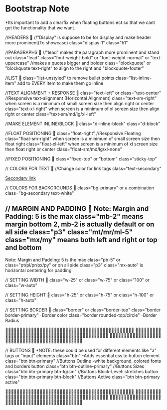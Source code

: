 # Bootstrap Note

*Its important to add a clearfix when floating buttons ect so that we cant get the functionality that we want.

//HEADERS 🥑️
//"Display" is suppose to be for display and make header more prominent(To showcase)
class="display-1"
class="h1"

//PARAGRAPHS 🥑️
//"lead" makes the paragraph more prominent and stand out
class="lead"
class="font-weight-bold" or "font-weight-normal" or "text-uppercase"
//makes a quotes bigger and bolder 
class="blockquote" or "blockquote text-right" to align to the right and "blockquote-footer"

//LIST 🥑️
class="list-unstyled" to remove bullet points
class="list-inline-item" add to EVERY item to make them go inline

//TEXT ALIGNMENT + RESPONSE 🥑️
class="text-left" or class="text-center"
//Responsive text-alignment (Horizontal Alignment)
class="text-sm-right" when screen is a minimum of small screen size then align right or center 
class="text-xl-right" when screen is a minimum of xl screen size then align right or center
class="text-sm/md/lg/xl-left"

//MAKE ELEMENT INLINE/BLOCK 🥑️
class="d-inline-block" class="d-block"

//FLOAT POSITIONING 🥑️
class="float-right"
//Responsive Floating
class="float-sm-right" when screen is a minimum of small screen size then float right
class="float-xl-left" when screen is a minimum of xl screen size then float right or center
class="float-sm/md/lg/xl-none"


//FIXED POSITIONING 🥑️
class="fixed-top" or "bottom"
class="sticky-top" 

// COLORS FOR TEXT 🥑️
//Change color for link tags
class="text-secondary"
        <p>
            <a href="#" class="text-secondary">Secondary link</a>
        </p>

// COLORS FOR BACKGROUNDS 🥑️
class="bg-primary" or a combination class="bg-secondary text-white"

// MARGIN AND PADDING 🥑️
Note: Margin and Padding: 5 is the max
class="mb-2" means margin bottom 2, mb-2 is actually default or on all side class="p3"
class="mt/mr/ml-5" class="mx/my" means both left and right or top and bottom
---
Note: Margin and Padding: 5 is the max
class="pb-5" or class="pt/pl/pr/px/py" or on all side class="p3"
class="mx-auto" is horizontal centering for padding 

// SETTING WIDTH 🥑️
class="w-25" or class="w-75" or class="100" or class="w-auto"

// SETTING HEIGHT 🥑️
class="h-25" or class="h-75" or class="h-100" or class="h-auto"

// SETTING BORDER 🥑️
class="border" or class="border-top"
class="border border-primary" -Border color
class="border rounded-top/circle" -Border Radius

🥕️🥕️🥕️🥕️🥕️🥕️🥕️🥕️🥕️🥕️🥕️🥕️🥕️🥕️🥕️🥕️🥕️🥕️🥕️🥕️🥕️🥕️🥕️🥕️🥕️🥕️🥕️🥕️🥕️🥕️🥕️🥕️🥕️🥕️🥕️🥕️🥕️🥕️🥕️🥕️🥕️🥕️🥕️🥕️🥕️
🥕️🥕️🥕️🥕️🥕️🥕️🥕️🥕️🥕️🥕️🥕️🥕️🥕️🥕️🥕️🥕️🥕️🥕️🥕️🥕️🥕️🥕️🥕️🥕️🥕️🥕️🥕️🥕️🥕️🥕️🥕️🥕️🥕️🥕️🥕️🥕️🥕️🥕️🥕️🥕️🥕️🥕️🥕️🥕️🥕️
🥕️🥕️🥕️🥕️🥕️🥕️🥕️🥕️🥕️🥕️🥕️🥕️🥕️🥕️🥕️🥕️🥕️🥕️🥕️🥕️🥕️🥕️🥕️🥕️🥕️🥕️🥕️🥕️🥕️🥕️🥕️🥕️🥕️🥕️🥕️🥕️🥕️🥕️🥕️🥕️🥕️🥕️🥕️🥕️🥕️

// BUTTONS 🥑️
*NOTE: these could be used for different elements like "a" tags or "input" elements
class="btn" -Adds essential css to button element
class="btn btn-primary"
//Buttons Outline -white background, colored fonts and borders button
class="btn btn-outline-primary"
//Buttons Sizes
class="btn btn-primary btn-lg/sm"
//Buttons Block-Level: stretches button
class="btn btn-primary btn-block"
//Buttons Active
class="btn btn-primary active"


🥕️🥕️🥕️🥕️🥕️🥕️🥕️🥕️🥕️🥕️🥕️🥕️🥕️🥕️🥕️🥕️🥕️🥕️🥕️🥕️🥕️🥕️🥕️🥕️🥕️🥕️🥕️🥕️🥕️🥕️🥕️🥕️🥕️🥕️🥕️🥕️🥕️🥕️🥕️🥕️🥕️🥕️🥕️🥕️🥕️
🥕️🥕️🥕️🥕️🥕️🥕️🥕️🥕️🥕️🥕️🥕️🥕️🥕️🥕️🥕️🥕️🥕️🥕️🥕️🥕️🥕️🥕️🥕️🥕️🥕️🥕️🥕️🥕️🥕️🥕️🥕️🥕️🥕️🥕️🥕️🥕️🥕️🥕️🥕️🥕️🥕️🥕️🥕️🥕️🥕️
🥕️🥕️🥕️🥕️🥕️🥕️🥕️🥕️🥕️🥕️🥕️🥕️🥕️🥕️🥕️🥕️🥕️🥕️🥕️🥕️🥕️🥕️🥕️🥕️🥕️🥕️🥕️🥕️🥕️🥕️🥕️🥕️🥕️🥕️🥕️🥕️🥕️🥕️🥕️🥕️🥕️🥕️🥕️🥕️🥕️
